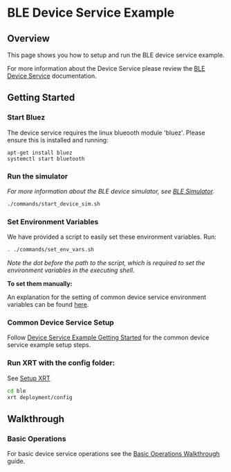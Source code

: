 # BLE Device Service Example

## Overview

This page shows you how to setup and run the BLE device service example. 

For more information about the Device Service please review the [BLE Device Service](https://www.link.to.ble.device.service.docs) documentation. 

## Getting Started

### **Start Bluez**

The device service requires the linux blueooth module 'bluez'. Please ensure this is installed and running:

```console
apt-get install bluez
systemctl start bluetooth
```

### **Run the simulator**

*For more information about the BLE device simulator, see [BLE Simulator](https://www.fixthislink.please).*

```bash
./commands/start_device_sim.sh
```

### **Set Environment Variables**

We have provided a script to easily set these environment variables. Run:
```bash
. ./commands/set_env_vars.sh
```
*Note the dot before the path to the script, which is required to set the environment variables in the executing shell.*

**To set them manually:**

An explanation for the setting of common device service environment variables can be found [here](../interactive-walkthrough/ds-getting-started-common.md#Device-service-configuration-setup).

### **Common Device Service Setup**

Follow [Device Service Example Getting Started](../interactive-walkthrough/ds-getting-started-common.md) for the common device service example setup steps.

### **Run XRT with the config folder:**

See [Setup XRT](../interactive-walkthrough/setup-xrt.md)

```bash
cd ble
xrt deployment/config
```

## Walkthrough

### Basic Operations 

For basic device service operations see the [Basic Operations Walkthrough](../interactive-walkthrough/basic-operations.md) guide.
